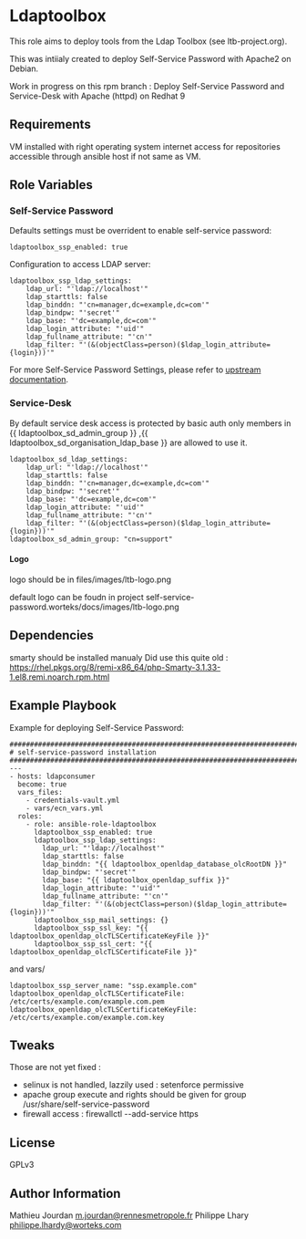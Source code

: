 Ldaptoolbox
===========

This role aims to deploy tools from the Ldap Toolbox (see ltb-project.org).

This was intiialy created to deploy Self-Service Password with Apache2 on Debian.

Work in progress on this rpm branch :
Deploy Self-Service Password and Service-Desk with Apache (httpd) on Redhat 9


Requirements
------------

VM installed with right operating system
internet access for repositories
accessible through ansible host if not same as VM.

Role Variables
--------------

### Self-Service Password

Defaults settings must be overrident to enable self-service password:

```
ldaptoolbox_ssp_enabled: true
```

Configuration to access LDAP server:

```
ldaptoolbox_ssp_ldap_settings:
	ldap_url: "'ldap://localhost'"
	ldap_starttls: false
	ldap_binddn: "'cn=manager,dc=example,dc=com'"
	ldap_bindpw: "'secret'"
	ldap_base: "'dc=example,dc=com'"
	ldap_login_attribute: "'uid'"
	ldap_fullname_attribute: "'cn'"
	ldap_filter: "'(&(objectClass=person)($ldap_login_attribute={login}))'"
```

For more Self-Service Password Settings, please refer to [upstream documentation](https://self-service-password.readthedocs.io/en/latest/).

### Service-Desk

By default service desk access is protected by basic auth only members in {{ ldaptoolbox_sd_admin_group }} ,{{ ldaptoolbox_sd_organisation_ldap_base }} are allowed to use it.

```
ldaptoolbox_sd_ldap_settings:
	ldap_url: "'ldap://localhost'"
	ldap_starttls: false
	ldap_binddn: "'cn=manager,dc=example,dc=com'"
	ldap_bindpw: "'secret'"
	ldap_base: "'dc=example,dc=com'"
	ldap_login_attribute: "'uid'"
	ldap_fullname_attribute: "'cn'"
	ldap_filter: "'(&(objectClass=person)($ldap_login_attribute={login}))'"
ldaptoolbox_sd_admin_group: "cn=support"
```

#### Logo

logo should be in files/images/ltb-logo.png

default logo can be foudn in project self-service-password.worteks/docs/images/ltb-logo.png

Dependencies
------------

smarty should be installed manualy
Did use this quite old : https://rhel.pkgs.org/8/remi-x86_64/php-Smarty-3.1.33-1.el8.remi.noarch.rpm.html


Example Playbook
----------------

Example for deploying Self-Service Password:

```
################################################################################
# self-service-password installation
################################################################################
---
- hosts: ldapconsumer
  become: true
  vars_files:
    - credentials-vault.yml
    - vars/ecn_vars.yml
  roles:
    - role: ansible-role-ldaptoolbox
      ldaptoolbox_ssp_enabled: true
      ldaptoolbox_ssp_ldap_settings:
        ldap_url: "'ldap://localhost'"
        ldap_starttls: false
        ldap_binddn: "{{ ldaptoolbox_openldap_database_olcRootDN }}"
        ldap_bindpw: "'secret'"
        ldap_base: "{{ ldaptoolbox_openldap_suffix }}"
        ldap_login_attribute: "'uid'"
        ldap_fullname_attribute: "'cn'"
        ldap_filter: "'(&(objectClass=person)($ldap_login_attribute={login}))'"
      ldaptoolbox_ssp_mail_settings: {}
      ldaptoolbox_ssp_ssl_key: "{{ ldaptoolbox_openldap_olcTLSCertificateKeyFile }}"
      ldaptoolbox_ssp_ssl_cert: "{{ ldaptoolbox_openldap_olcTLSCertificateFile }}"
```

and vars/ 

```
ldaptoolbox_ssp_server_name: "ssp.example.com"
ldaptoolbox_openldap_olcTLSCertificateFile: /etc/certs/example.com/example.com.pem
ldaptoolbox_openldap_olcTLSCertificateKeyFile: /etc/certs/example.com/example.com.key
```

Tweaks
------

Those are not yet fixed :

- selinux is not handled, lazzily used : setenforce permissive
- apache group execute and rights should be given for group /usr/share/self-service-password
- firewall access : firewallctl --add-service https

License
-------

GPLv3


Author Information
------------------

Mathieu Jourdan <m.jourdan@rennesmetropole.fr>
Philippe Lhary <philippe.lhardy@worteks.com>
